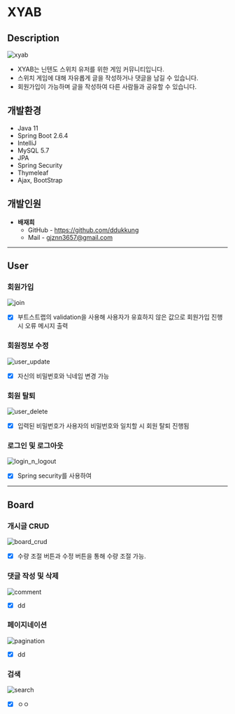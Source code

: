 # XYAB

## Description
![xyab](https://user-images.githubusercontent.com/88926356/162909413-b56e8a43-b595-4b07-89fb-5d1f66883ed5.jpg)

* XYAB는 닌텐도 스위치 유저를 위한 게임 커뮤니티입니다.
* 스위치 게임에 대해 자유롭게 글을 작성하거나 댓글을 남길 수 있습니다.
* 회원가입이 가능하며 글을 작성하여 다른 사람들과 공유할 수 있습니다.

## 개발환경

  * Java 11
  * Spring Boot 2.6.4
  * IntelliJ
  * MySQL 5.7
  * JPA
  * Spring Security
  * Thymeleaf
  * Ajax, BootStrap

## 개발인원

* **배재희**
  * GitHub - https://github.com/ddukkung
  * Mail   - gjznn3657@gmail.com

***

## User

### 회원가입
![join](https://user-images.githubusercontent.com/88926356/162678606-0b5d8198-9fad-4f03-bf39-950f48a41e48.gif)
- [x] 부트스트랩의 validation을 사용해 사용자가 유효하지 않은 값으로 회원가입 진행 시 오류 메시지 출력


### 회원정보 수정
![user_update](https://user-images.githubusercontent.com/88926356/162683862-a1d37f57-5c50-43f2-a959-77800d927adb.gif)
- [x] 자신의 비밀번호와 닉네임 변경 가능


### 회원 탈퇴
![user_delete](https://user-images.githubusercontent.com/88926356/162684150-ba03a070-17b1-42fc-9f9d-39abf4d5f183.gif)
- [x] 입력된 비밀번호가 사용자의 비밀번호와 일치할 시 회원 탈퇴 진행됨


### 로그인 및 로그아웃
![login_n_logout](https://user-images.githubusercontent.com/88926356/162684370-d59a02b8-84c6-4044-ac05-4bf402b97ded.gif)
- [x] Spring security를 사용하여 


***

## Board

### 개시글 CRUD
![board_crud](https://user-images.githubusercontent.com/88926356/162692801-fe209682-e993-4eee-bda1-3383ec606e24.gif)
- [x] 수량 조절 버튼과 수정 버튼을 통해 수량 조절 가능.


### 댓글 작성 및 삭제
![comment](https://user-images.githubusercontent.com/88926356/162692952-19a94296-a804-4e52-828c-05f6da25178b.gif)
- [x] dd


### 페이지네이션
![pagination](https://user-images.githubusercontent.com/88926356/162693125-b57ba955-e2fd-4654-920e-c799ad002105.gif)
- [x] dd


### 검색
![search](https://user-images.githubusercontent.com/88926356/162693181-febcb68f-8171-46c5-b333-f17f49e302c4.gif)
- [x] ㅇㅇ
